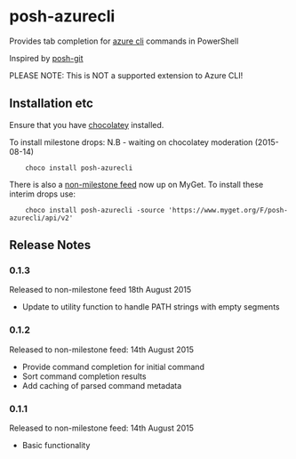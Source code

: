 # posh-azurecli
Provides tab completion for [azure cli](https://azure.microsoft.com/en-us/documentation/articles/xplat-cli/) commands in PowerShell

Inspired by [posh-git](https://github.com/dahlbyk/posh-git)

PLEASE NOTE: This is NOT a supported extension to Azure CLI!

## Installation etc
Ensure that you have [chocolatey](https://chocolatey.org/) installed.


To install milestone drops:
N.B - waiting on chocolatey moderation (2015-08-14)
```
    choco install posh-azurecli
```

There is also a [non-milestone feed](https://www.myget.org/F/posh-azurecli/api/v2) now up on MyGet. 
To install these interim drops use:

```
    choco install posh-azurecli -source 'https://www.myget.org/F/posh-azurecli/api/v2'
```

## Release Notes

### 0.1.3
Released to non-milestone feed 18th August 2015
* Update to utility function to handle PATH strings with empty segments

### 0.1.2 
Released to non-milestone feed: 14th August 2015
* Provide command completion for initial command
* Sort command completion results
* Add caching of parsed command metadata
 
### 0.1.1
Released to non-milestone feed: 14th August 2015
* Basic functionality
